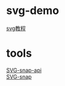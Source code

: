 # svg-demo  
[svg教程](http://www.w3school.com.cn/svg/index.asp)  

# tools  
[SVG-snap-api](http://www.zhangxinxu.com/GitHub/demo-Snap.svg/demo/basic/Element.prepend.php)  
[SVG-snap](https://github.com/zhangxinxu/demo-Snap.svg.git)
